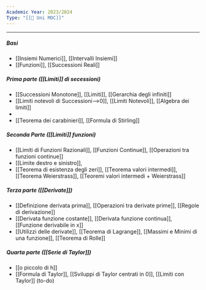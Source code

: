 ```yaml
---
Academic Year: 2023/2024
Type: "[[🏫 Uni MOC]]"
---
```

---
##### Basi
- [[Insiemi Numerici]], [[Intervalli Insiemi]]
- [[Funzioni]],  [[Successioni Reali]]

##### Prima parte ([[Limiti]] di secessioni)
- [[Successioni Monotone]], [[Limiti]], [[Gerarchia degli infiniti]]
- [[Limiti notevoli di Successioni-->0]], [[Limiti Notevoli]], [[Algebra dei limiti]] 
- 
- [[Teorema dei carabinieri]], [[Formula di Stirling]]

##### Seconda Parte ([[Limiti]] funzioni)
- [[Limiti di Funzioni Razionali]], [[Funzioni Continue]], [[Operazioni tra funzioni continue]]
- [[Limite destro e sinistro]],
- [[Teorema di esistenza degli zeri]], [[Teorema valori intermedi]], [[Teorema Weierstrass]], [[Teoremi valori intermedi + Weierstrass]]

##### Terza parte ([[Derivate]])
- [[Definizione derivata prima]], [[Operazioni tra derivate prime]], [[Regole di derivazione]]
- [[Derivata funzione costante]], [[Derivata funzione continua]], [[Funzione derivabile in x]]
-  [[Utilizzi delle derivate]], [[Teorema di Lagrange]], [[Massimi e Minimi di una funzione]], [[Teorema di Rolle]]

##### Quarta parte ([[Serie di Taylor]])
- [[o piccolo di h]]
-  [[Formula di Taylor]], [[Sviluppi di Taylor centrati in 0]], [[Limiti con Taylor]] (to-do)

